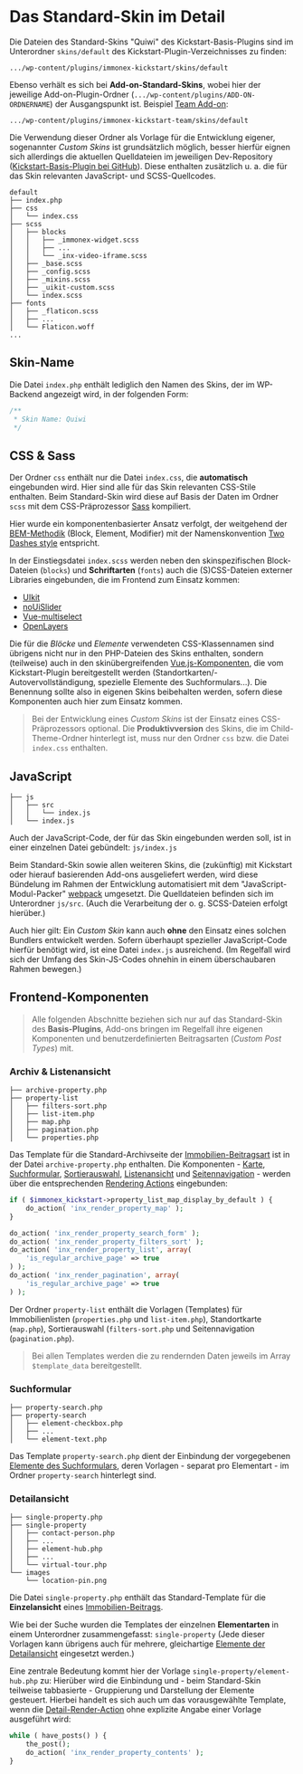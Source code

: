 # Das Standard-Skin im Detail

Die Dateien des Standard-Skins "Quiwi" des Kickstart-Basis-Plugins sind im Unterordner `skins/default` des Kickstart-Plugin-Verzeichnisses zu finden:

`.../wp-content/plugins/immonex-kickstart/skins/default`

Ebenso verhält es sich bei **Add-on-Standard-Skins**, wobei hier der jeweilige Add-on-Plugin-Ordner (`.../wp-content/plugins/ADD-ON-ORDNERNAME`) der Ausgangspunkt ist. Beispiel [Team Add-on](https://de.wordpress.org/plugins/immonex-kickstart-team/):

`.../wp-content/plugins/immonex-kickstart-team/skins/default`

Die Verwendung dieser Ordner als Vorlage für die Entwicklung eigener, sogenannter *Custom Skins* ist grundsätzlich möglich, besser hierfür eignen sich allerdings die aktuellen Quelldateien im jeweiligen Dev-Repository ([Kickstart-Basis-Plugin bei GitHub](https://github.com/immonex/kickstart/tree/master/src/skins/default)). Diese enthalten zusätzlich u. a. die für das Skin relevanten JavaScript- und SCSS-Quellcodes.

```
default
├── index.php
├── css
│   └── index.css
├── scss
│   ├── blocks
│   │   ├── _immonex-widget.scss
│   │   ├── ...
│   │   └── _inx-video-iframe.scss
│   ├── _base.scss
│   ├── _config.scss
│   ├── _mixins.scss
│   ├── _uikit-custom.scss
│   └── index.scss
├── fonts
│   ├── _flaticon.scss
│   ├── ...
│   └── Flaticon.woff
...
```

## Skin-Name

Die Datei `index.php` enthält lediglich den Namen des Skins, der im WP-Backend angezeigt wird, in der folgenden Form:

```php
/**
 * Skin Name: Quiwi
 */
```

## CSS & Sass

Der Ordner `css` enthält nur die Datei `index.css`, die **automatisch** eingebunden wird. Hier sind alle für das Skin relevanten CSS-Stile enthalten. Beim Standard-Skin wird diese auf Basis der Daten im Ordner `scss` mit dem CSS-Präprozessor [Sass](https://sass-lang.com/) kompiliert.

Hier wurde ein komponentenbasierter Ansatz verfolgt, der weitgehend der [BEM-Methodik](https://en.bem.info/methodology/key-concepts/) (Block, Element, Modifier) mit der Namenskonvention [Two Dashes style](https://en.bem.info/methodology/naming-convention/#two-dashes-style) entspricht.

In der Einstiegsdatei `index.scss` werden neben den skinspezifischen Block-Dateien (`blocks`) und **Schriftarten** (`fonts`) auch die (S)CSS-Dateien externer Libraries eingebunden, die im Frontend zum Einsatz kommen:

- [UIkit](https://getuikit.com/)
- [noUiSlider](https://refreshless.com/nouislider/)
- [Vue-multiselect](https://vue-multiselect.js.org/)
- [OpenLayers](https://openlayers.org/)

Die für die *Blöcke* und *Elemente* verwendeten CSS-Klassennamen sind übrigens nicht nur in den PHP-Dateien des Skins enthalten, sondern (teilweise) auch in den skinübergreifenden [Vue.js-Komponenten](https://vuejs.org/), die vom Kickstart-Plugin bereitgestellt werden (Standortkarten/-Autovervollständigung, spezielle Elemente des Suchformulars...). Die Benennung sollte also in eigenen Skins beibehalten werden, sofern diese Komponenten auch hier zum Einsatz kommen.

> Bei der Entwicklung eines *Custom Skins* ist der Einsatz eines CSS-Präprozessors optional. Die **Produktivversion** des Skins, die im Child-Theme-Ordner hinterlegt ist, muss nur den Ordner `css` bzw. die Datei `index.css` enthalten.

## JavaScript

```
├── js
│   ├── src
│   │   └── index.js
│   └── index.js
```

Auch der JavaScript-Code, der für das Skin eingebunden werden soll, ist in einer einzelnen Datei gebündelt: `js/index.js`

Beim Standard-Skin sowie allen weiteren Skins, die (zukünftig) mit Kickstart oder hierauf basierenden Add-ons ausgeliefert werden, wird diese Bündelung im Rahmen der Entwicklung automatisiert mit dem "JavaScript-Modul-Packer" [webpack](https://webpack.js.org/) umgesetzt. Die Quelldateien befinden sich im Unterordner `js/src`. (Auch die Verarbeitung der o. g. SCSS-Dateien erfolgt hierüber.)

Auch hier gilt: Ein *Custom Skin* kann auch **ohne** den Einsatz eines solchen Bundlers entwickelt werden. Sofern überhaupt spezieller JavaScript-Code hierfür benötigt wird, ist eine Datei `index.js` ausreichend. (Im Regelfall wird sich der Umfang des Skin-JS-Codes ohnehin in einem überschaubaren Rahmen bewegen.)

## Frontend-Komponenten

> Alle folgenden Abschnitte beziehen sich nur auf das Standard-Skin des **Basis-Plugins**, Add-ons bringen im Regelfall ihre eigenen Komponenten und benutzerdefinierten Beitragsarten (*Custom Post Types*) mit.

### Archiv & Listenansicht

```
├── archive-property.php
├── property-list
│   ├── filters-sort.php
│   ├── list-item.php
│   ├── map.php
│   ├── pagination.php
│   └── properties.php
```

Das Template für die Standard-Archivseite der [Immobilien-Beitragsart](/beitragsarten-taxonomien) ist in der Datei `archive-property.php` enthalten. Die Komponenten - [Karte](/komponenten/karte), [Suchformular](/komponenten/suchformular), [Sortierauswahl](/komponenten/sortierung), [Listenansicht](/komponenten/liste) und [Seitennavigation](/komponenten/seitennavigation) - werden über die entsprechenden [Rendering Actions](filters-actions.html#rendering) eingebunden:

```php
if ( $immonex_kickstart->property_list_map_display_by_default ) {
	do_action( 'inx_render_property_map' );
}

do_action( 'inx_render_property_search_form' );
do_action( 'inx_render_property_filters_sort' );
do_action( 'inx_render_property_list', array(
	'is_regular_archive_page' => true
) );
do_action( 'inx_render_pagination', array(
	'is_regular_archive_page' => true
) );
```
Der Ordner `property-list` enthält die Vorlagen (Templates) für Immobilienlisten (`properties.php` und `list-item.php`), Standortkarte (`map.php`), Sortierauswahl (`filters-sort.php` und Seitennavigation (`pagination.php`).

> Bei allen Templates werden die zu rendernden Daten jeweils im Array `$template_data` bereitgestellt.

### Suchformular

```
├── property-search.php
├── property-search
│   ├── element-checkbox.php
│   ├── ...
│   └── element-text.php
```

Das Template `property-search.php` dient der Einbindung der vorgegebenen [Elemente des Suchformulars](/komponenten/suchformular#elemente), deren Vorlagen - separat pro Elementart - im Ordner `property-search` hinterlegt sind.

### Detailansicht

```
├── single-property.php
├── single-property
│   ├── contact-person.php
│   ├── ...
│   ├── element-hub.php
│   ├── ...
│   └── virtual-tour.php
└── images
    └── location-pin.png
```

Die Datei `single-property.php` enthält das Standard-Template für die **Einzelansicht** eines [Immobilien-Beitrags](/beitragsarten-taxonomien).

Wie bei der Suche wurden die Templates der einzelnen **Elementarten** in einem Unterordner zusammengefasst: `single-property` (Jede dieser Vorlagen kann übrigens auch für mehrere, gleichartige [Elemente der Detailansicht](/komponenten/detailansicht#elemente-abschnitte) eingesetzt werden.)

Eine zentrale Bedeutung kommt hier der Vorlage `single-property/element-hub.php` zu: Hierüber wird die Einbindung und - beim Standard-Skin teilweise tabbasierte - Gruppierung und Darstellung der Elemente gesteuert. Hierbei handelt es sich auch um das vorausgewählte Template, wenn die [Detail-Render-Action](action-inx-render-property-contents) ohne explizite Angabe einer Vorlage ausgeführt wird:

```php
while ( have_posts() ) {
	the_post();
	do_action( 'inx_render_property_contents' );
}
```

